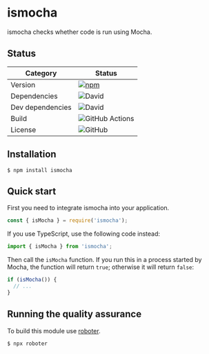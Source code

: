 # ismocha

ismocha checks whether code is run using Mocha.

## Status

| Category         | Status                                                                                                                                     |
| ---------------- | ------------------------------------------------------------------------------------------------------------------------------------------ |
| Version          | [![npm](https://img.shields.io/npm/v/ismocha)](https://www.npmjs.com/package/ismocha)                                                      |
| Dependencies     | ![David](https://img.shields.io/david/thenativeweb/ismocha)                                                                                |
| Dev dependencies | ![David](https://img.shields.io/david/dev/thenativeweb/ismocha)                                                                            |
| Build            | ![GitHub Actions](https://github.com/thenativeweb/ismocha/workflows/Release/badge.svg?branch=master) |
| License          | ![GitHub](https://img.shields.io/github/license/thenativeweb/ismocha)                                                                      |

## Installation

```shell
$ npm install ismocha
```

## Quick start

First you need to integrate ismocha into your application.

```javascript
const { isMocha } = require('ismocha');
```

If you use TypeScript, use the following code instead:

```typescript
import { isMocha } from 'ismocha';
```

Then call the `isMocha` function. If you run this in a process started by Mocha, the function will return `true`; otherwise it will return `false`:

```javascript
if (isMocha()) {
  // ...
}
```

## Running the quality assurance

To build this module use [roboter](https://www.npmjs.com/package/roboter).

```shell
$ npx roboter
```
